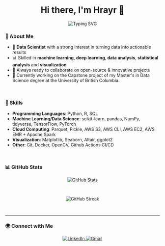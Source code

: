 <h1 align="center">Hi there, I'm Hrayr 👋</h1>

<p align="center">
  <img src="https://readme-typing-svg.herokuapp.com?font=Fira+Code&duration=2000&pause=1000&color=F7931E&center=true&vCenter=true&width=435&lines=Data+Scientist;Machine+Learning+Engineer" alt="Typing SVG" />
</p>


### 🚀 About Me

- 🧠 **Data Scientist** with a strong interest in turning data into actionable results  
- 📊 Skilled in **machine learning**, **deep learning**, **data analysis**, **statistical analysis** and **visualization**  
- 💬 Always ready to collaborate on open-source & innovative projects  
- 📝 Currently working on the Capstone project of my Master's in Data Science degree at the University of British Columbia.

<br>


### 💼 Skills

- **Programming Languages**: Python, R, SQL  
- **Machine Learning/Data Science**: scikit-learn, pandas, NumPy, tidyverse, TensorFlow, PyTorch
- **Cloud Computing**: Parquet, Pickle, AWS S3, AWS CLI, AWS EC2, AWS EMR + Apache Spark
- **Visualization**: Matplotlib, Seaborn, Altair, ggplot2
- **Other**: Git, Docker, OpenCV, Github Actions CI/CD

<br>

### 📊 GitHub Stats

<p align="center">
  <img src="https://github-readme-stats.vercel.app/api?username=HrayrMuradyan&show_icons=true&theme=dracula&count_private=true" alt="GitHub Stats" />
</p>
<br>
<p align="center">
  <img src="https://streak-stats.demolab.com?user=HrayrMuradyan&theme=radical&hide_border=false" alt="GitHub Streak" />
</p>
<br>

---

### 🌍 Connect with Me

<p align="center">
  <a href="https://www.linkedin.com/in/hrayr-muradyan/" target="_blank">
    <img alt="LinkedIn" src="https://img.shields.io/badge/LinkedIn-0077B5.svg?&style=for-the-badge&logo=linkedin&logoColor=white" />
  </a>
  <a href="mailto:hrayrmuradyan20@gmail.com" target="_blank">
    <img alt="Gmail" src="https://img.shields.io/badge/Gmail-D14836?&style=for-the-badge&logo=gmail&logoColor=white" />
  </a>
<!--   <a href="https://YOUR_PORTFOLIO.com" target="_blank">
    <img alt="Portfolio" src="https://img.shields.io/badge/Portfolio-000000?&style=for-the-badge&logo=About.me&logoColor=white" />
  </a> -->
</p>

